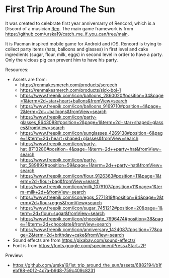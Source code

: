 # First Trip Around The Sun
It was created to celebrate first year anniversarry of Rencord, which is a Discord of a musician [Ren](https://www.youtube.com/channel/UCqq3VcwPGseErHUa0-xLInQ). The main game framework is from https://github.com/urska19/catch_me_if_you_can/tree/main.

It is Pacman inspired mobile game for Android and iOS. Rencord is trying to collect party items (hats, balloons and glasses) in first level and cake ingredients (sugar, flour, milk, eggs) in second level in order to have a party. Only the vicious pig can prevent him to have his party.

Resources:
- Assets are from:
  - https://renmakesmerch.com/products/screech
  - https://renmakesmerch.com/products/sick-boi-1
  - https://www.freepik.com/icon/balloons_2860020#position=34&page=1&term=2d+star+heart+ballons&fromView=search
  - https://www.freepik.com/icon/balloons_9169710#position=4&page=2&term=2d++balloons&fromView=search
  - https://www.freepik.com/icon/party-glasses_8643088#position=2&page=1&term=2d+star+shaped+glasses&fromView=search
  - https://www.freepik.com/icon/sunglasses_4269138#position=6&page=1&term=2d+heart+shaped+glasses&fromView=search
  - https://www.freepik.com/icon/party-hat_8713280#position=4&page=1&term=2d++party+hat&fromView=search
  - https://www.freepik.com/icon/party-hat_589892#position=59&page=1&term=2d++party+hat&fromView=search
  - https://www.freepik.com/icon/flour_9126363#position=11&page=1&term=2d+flour+bag&fromView=search
  - https://www.freepik.com/icon/milk_1079107#position=11&page=1&term=milk+2d+&fromView=search
  - https://www.freepik.com/icon/eggs_5771819#position=94&page=2&term=2d+flour+eggs&fromView=search
  - https://www.freepik.com/icon/sugar_7451212#position=20&page=1&term=2d+flour+sugar&fromView=search
  - https://www.freepik.com/icon/chocolate_7696474#position=38&page=1&term=2d+chocolate&fromView=search
  - https://www.freepik.com/icon/anniversary_1424087#position=77&page=2&term=2d+brithday+cake&fromView=search
- Sound effects are from https://pixabay.com/sound-effects/
- Font is from https://fonts.google.com/specimen/Press+Start+2P

Preview: 
- https://github.com/urska19/1st_trip_around_the_sun/assets/6882194/b1febf88-e012-4c7a-b9d8-759c409c8231

